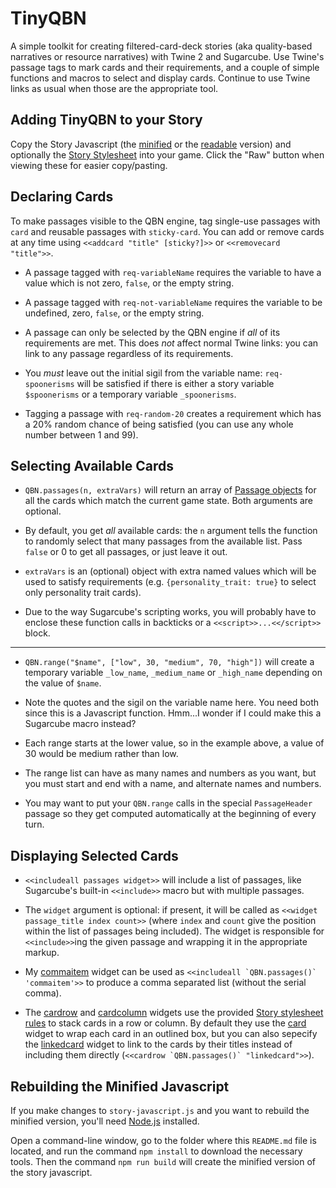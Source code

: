 TinyQBN
=======

A simple toolkit for creating filtered-card-deck stories (aka
quality-based narratives or resource narratives) with Twine 2 and
Sugarcube. Use Twine's passage tags to mark cards and their
requirements, and a couple of simple functions and macros to
select and display cards. Continue to use Twine links as usual
when those are the appropriate tool.


Adding TinyQBN to your Story
----------------------------

Copy the Story Javascript (the [minified](story-javascript.min.js)
or the [readable](story-javascript.js) version) and optionally the
[Story Stylesheet](story-stylesheet.css) into your game. Click the
"Raw" button when viewing these for easier copy/pasting.


Declaring Cards
---------------

To make passages visible to the QBN engine, tag single-use
passages with `card` and reusable passages with `sticky-card`. You
can add or remove cards at any time using `<<addcard "title"
[sticky?]>>` or `<<removecard "title">>`.

* A passage tagged with `req-variableName` requires the variable
  to have a value which is not zero, `false`, or the empty string.

* A passage tagged with `req-not-variableName` requires the
  variable to be undefined, zero, `false`, or the empty string.

* A passage can only be selected by the QBN engine if *all* of its
  requirements are met. This does *not* affect normal Twine links:
  you can link to any passage regardless of its requirements.

* You *must* leave out the initial sigil from the variable name:
  `req-spoonerisms` will be satisfied if there is either a story
  variable `$spoonerisms` or a temporary variable `_spoonerisms`.

* Tagging a passage with `req-random-20` creates a requirement
  which has a 20% random chance of being satisfied (you can use
  any whole number between 1 and 99).


Selecting Available Cards
-------------------------

* `QBN.passages(n, extraVars)` will return an array of [Passage
  objects](http://www.motoslave.net/sugarcube/2/docs/#passage-api)
  for all the cards which match the current game state. Both
  arguments are optional.

* By default, you get *all* available cards: the `n` argument
  tells the function to randomly select that many passages from
  the available list. Pass `false` or 0 to get all passages, or
  just leave it out.

* `extraVars` is an (optional) object with extra named values
  which will be used to satisfy requirements (e.g.
  `{personality_trait: true}` to select only personality trait
  cards).

* Due to the way Sugarcube's scripting works, you will probably
  have to enclose these function calls in backticks or a
  `<<script>>...<</script>>` block.

-----

* `QBN.range("$name", ["low", 30, "medium", 70, "high"])` will
  create a temporary variable `_low_name`, `_medium_name` or
  `_high_name` depending on the value of `$name`.

* Note the quotes and the sigil on the variable name here. You
  need both since this is a Javascript function. Hmm...I wonder if
  I could make this a Sugarcube macro instead?

* Each range starts at the lower value, so in the example above, a
  value of 30 would be medium rather than low.

* The range list can have as many names and numbers as you want,
  but you must start and end with a name, and alternate names and
  numbers.

* You may want to put your `QBN.range` calls in the special
  `PassageHeader` passage so they get computed automatically at
  the beginning of every turn.


Displaying Selected Cards
-------------------------

* `<<includeall passages widget>>` will include a list of
  passages, like Sugarcube's built-in `<<include>>` macro but with
  multiple passages.

* The `widget` argument is optional: if present, it will be called
  as `<<widget passage_title index count>>` (where `index` and
  `count` give the position within the list of passages being
  included).  The widget is responsible for `<<include>>`ing the
  given passage and wrapping it in the appropriate markup.

* My [commaitem](widgets\commaitem.txt) widget can be used as
  ``<<includeall `QBN.passages()` 'commaitem'>>`` to produce a
  comma separated list (without the serial comma).

* The [cardrow](widgets\cardrow.txt) and
  [cardcolumn](widgets\cardcolumn.txt) widgets use the provided
  [Story stylesheet rules](story-stylesheet.css) to stack cards in
  a row or column. By default they use the
  [card](widgets\card.txt) widget to wrap each card in an outlined
  box, but you can also sepecify the
  [linkedcard](widgets\linkedcard.txt) widget to link to the cards by
  their titles instead of including them directly (``<<cardrow
  `QBN.passages()` "linkedcard">>``).


Rebuilding the Minified Javascript
----------------------------------

If you make changes to `story-javascript.js` and you want to
rebuild the minified version, you'll need
[Node.js](https://nodejs.org/) installed.

Open a command-line window, go to the folder where this
`README.md` file is located, and run the command `npm install` to
download the necessary tools.  Then the command `npm run build`
will create the minified version of the story javascript.
